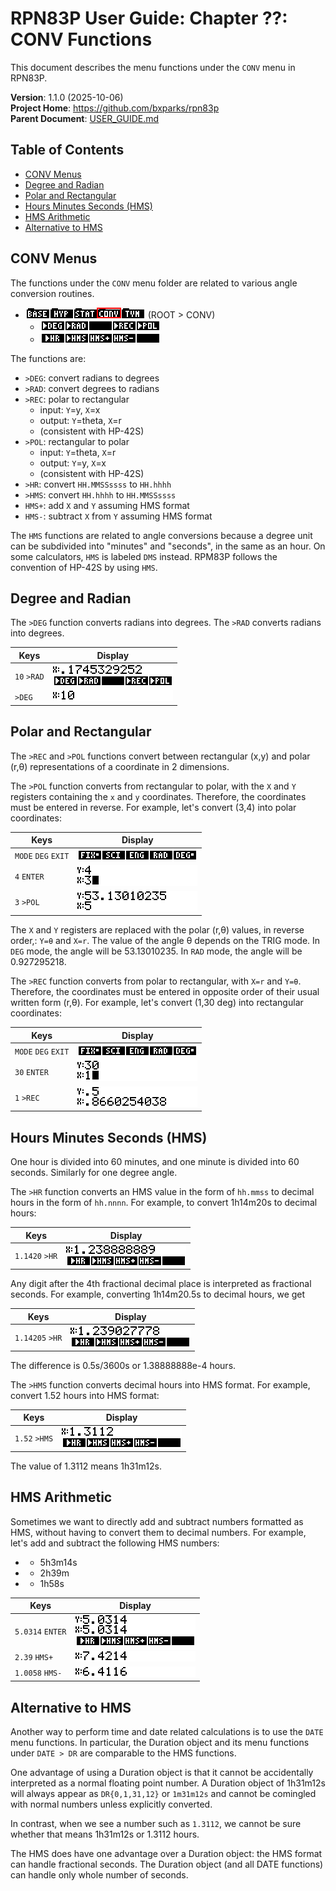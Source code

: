 # RPN83P User Guide: Chapter ??: CONV Functions

This document describes the menu functions under the `CONV` menu in RPN83P.

**Version**: 1.1.0 (2025-10-06)\
**Project Home**: https://github.com/bxparks/rpn83p \
**Parent Document**: [USER_GUIDE.md](USER_GUIDE.md)

## Table of Contents

- [CONV Menus](#conv-menus)
- [Degree and Radian](#degree-and-radian)
- [Polar and Rectangular](#polar-and-rectangular)
- [Hours Minutes Seconds (HMS)](#hours-minutes-seconds-hms)
- [HMS Arithmetic](#hms-arithmetic)
- [Alternative to HMS](#alternative-to-hms)

## CONV Menus

The functions under the `CONV` menu folder are related to various angle
conversion routines.

- ![ROOT > CONV](images/menu/root-conv.png) (ROOT > CONV)
    - ![ROOT > CONV > Row1](images/menu/root-conv-1.png)
    - ![ROOT > CONV > Row2](images/menu/root-conv-2.png)

The functions are:

- `>DEG`: convert radians to degrees
- `>RAD`: convert degrees to radians
- `>REC`: polar to rectangular
    - input: `Y`=y, `X`=x
    - output: `Y`=theta, `X`=r
    - (consistent with HP-42S)
- `>POL`: rectangular to polar
    - input: `Y`=theta, `X`=r
    - output: `Y`=y, `X`=x
    - (consistent with HP-42S)
- `>HR`: convert `HH.MMSSssss` to `HH.hhhh`
- `>HMS`: convert `HH.hhhh` to `HH.MMSSssss`
- `HMS+`: add `X` and `Y` assuming HMS format
- `HMS-`: subtract `X` from `Y` assuming HMS format

The `HMS` functions are related to angle conversions because a degree unit can
be subdivided into "minutes" and "seconds", in the same as an hour. On some
calculators, `HMS` is labeled `DMS` instead. RPM83P follows the convention of
HP-42S by using `HMS`.

## Degree and Radian

The `>DEG` function converts radians into degrees. The `>RAD` converts radians
into degrees.

| **Keys**              | **Display** |
| ----------------      | --------------------- |
| `10` `>RAD`           | ![](images/conv/deg-rad-1.png) |
| `>DEG`                | ![](images/conv/deg-rad-2.png) |

## Polar and Rectangular

The `>REC` and `>POL` functions convert between rectangular (x,y) and polar
(r,θ) representations of a coordinate in 2 dimensions.

The `>POL` function converts from rectangular to polar, with the `X` and `Y`
registers containing the `x` and `y` coordinates. Therefore, the coordinates
must be entered in reverse. For example, let's convert (3,4) into polar
coordinates:

| **Keys**              | **Display** |
| ----------------      | --------------------- |
| `MODE` `DEG` `EXIT`   | ![](images/conv/to-pol-1.png) |
| `4` `ENTER`           | ![](images/conv/to-pol-2.png) |
| `3` `>POL`            | ![](images/conv/to-pol-3.png) |

The `X` and `Y` registers are replaced with the polar (r,θ) values, in reverse
order,: `Y=θ` and `X=r`. The value of the angle θ depends on the TRIG mode. In
`DEG` mode, the angle will be 53.13010235. In `RAD` mode, the angle will be
0.927295218.

The `>REC` function converts from polar to rectangular, with `X=r` and `Y=θ`.
Therefore, the coordinates must be entered in opposite order of their usual
written form (r,θ). For example, let's convert (1,30 deg) into rectangular
coordinates:

| **Keys**              | **Display** |
| ----------------      | --------------------- |
| `MODE` `DEG` `EXIT`   | ![](images/conv/to-rec-1.png) |
| `30` `ENTER`          | ![](images/conv/to-rec-2.png) |
| `1` `>REC`            | ![](images/conv/to-rec-3.png) |

## Hours Minutes Seconds (HMS)

One hour is divided into 60 minutes, and one minute is divided into 60 seconds.
Similarly for one degree angle.

The `>HR` function converts an HMS value in the form of `hh.mmss` to decimal
hours in the form of `hh.nnnn`. For example, to convert 1h14m20s to decimal
hours:

| **Keys**              | **Display** |
| ----------------      | --------------------- |
| `1.1420` `>HR`        | ![](images/conv/to-hr1-1.png) |

Any digit after the 4th fractional decimal place is interpreted as fractional
seconds. For example, converting 1h14m20.5s to decimal hours, we get

| **Keys**              | **Display** |
| ----------------      | --------------------- |
| `1.14205` `>HR`       | ![](images/conv/to-hr2-1.png) |

The difference is 0.5s/3600s or 1.38888888e-4 hours.

The `>HMS` function converts decimal hours into HMS format. For example, convert
1.52 hours into HMS format:

| **Keys**              | **Display** |
| ----------------      | --------------------- |
| `1.52` `>HMS`         | ![](images/conv/to-hms-1.png) |

The value of 1.3112 means 1h31m12s.

## HMS Arithmetic

Sometimes we want to directly add and subtract numbers formatted as HMS,
without having to convert them to decimal numbers. For example, let's add and
subtract the following HMS numbers:

- + 5h3m14s
- + 2h39m
- - 1h58s

| **Keys**              | **Display** |
| ----------------      | --------------------- |
| `5.0314` `ENTER`      | ![](images/conv/hms-add-sub-1.png) |
| `2.39`  `HMS+`        | ![](images/conv/hms-add-sub-2.png) |
| `1.0058` `HMS-`       | ![](images/conv/hms-add-sub-3.png) |

## Alternative to HMS

Another way to perform time and date related calculations is to use the `DATE`
menu functions. In particular, the Duration object and its menu functions
under `DATE > DR` are comparable to the HMS functions.

One advantage of using a Duration object is that it cannot be accidentally
interpreted as a normal floating point number. A Duration object of 1h31m12s
will always appear as `DR{0,1,31,12}` or `1m31m12s` and cannot be comingled with
normal numbers unless explicitly converted.

In contrast, when we see a number such as `1.3112`, we cannot be sure whether
that means 1h31m12s or 1.3112 hours.

The HMS does have one advantage over a Duration object: the HMS format can
handle fractional seconds. The Duration object (and all DATE functions) can
handle only whole number of seconds.
